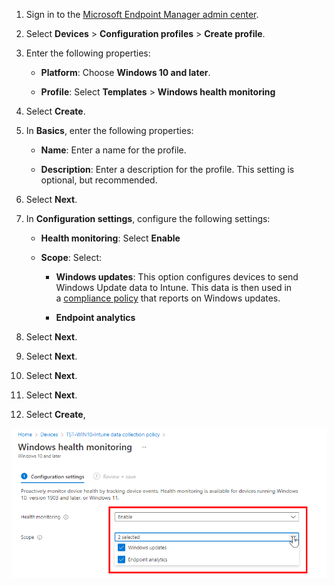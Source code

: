 1.  Sign in to the [Microsoft Endpoint Manager admin center](https://go.microsoft.com/fwlink/?linkid=2109431).
    
2.  Select **Devices** > **Configuration profiles** > **Create profile**.
    
3.  Enter the following properties:
    
    *   **Platform**: Choose **Windows 10 and later**.
        
    *   **Profile**: Select **Templates** > **Windows health monitoring**
        
4.  Select **Create**.
    
5.  In **Basics**, enter the following properties:
    
    *   **Name**: Enter a name for the profile.
        
    *   **Description**: Enter a description for the profile. This setting is optional, but recommended.
        
6.  Select **Next**.
    
7.  In **Configuration settings**, configure the following settings:
    
    *   **Health monitoring**: Select **Enable**
        
    *   **Scope**: Select:
        
        *   **Windows updates**: This option configures devices to send Windows Update data to Intune. This data is then used in a [compliance policy](https://docs.microsoft.com/en-us/mem/intune/protect/windows-update-compliance-reports) that reports on Windows updates.
            
        *   **Endpoint analytics**
            
8.  Select **Next**.
    
9.  Select **Next**.
    
10.  Select **Next**.
    
11.  Select **Next**.
    
12.  Select **Create**,
    

![](attachments/2014675062/2014937173.png)